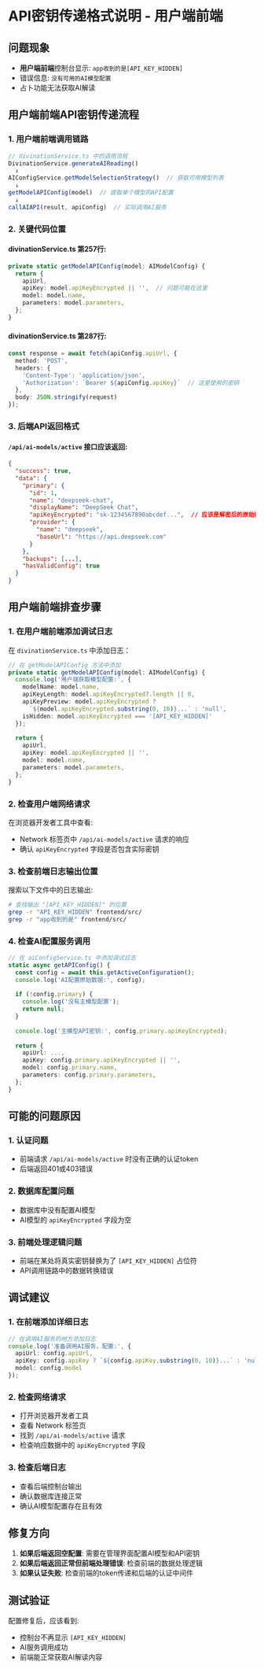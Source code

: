 # API密钥传递格式说明 - 用户端前端

## 问题现象
- **用户端前端**控制台显示: `app收到的是[API_KEY_HIDDEN]`
- 错误信息: `没有可用的AI模型配置`
- 占卜功能无法获取AI解读

## 用户端前端API密钥传递流程

### 1. 用户端前端调用链路
```typescript
// divinationService.ts 中的调用流程
DivinationService.generateAIReading()
  ↓
AIConfigService.getModelSelectionStrategy()  // 获取可用模型列表
  ↓
getModelAPIConfig(model)  // 提取单个模型的API配置
  ↓
callAIAPI(result, apiConfig)  // 实际调用AI服务
```

### 2. 关键代码位置

#### divinationService.ts 第257行:
```typescript
private static getModelAPIConfig(model: AIModelConfig) {
  return {
    apiUrl,
    apiKey: model.apiKeyEncrypted || '',  // 问题可能在这里
    model: model.name,
    parameters: model.parameters,
  };
}
```

#### divinationService.ts 第287行:
```typescript
const response = await fetch(apiConfig.apiUrl, {
  method: 'POST',
  headers: {
    'Content-Type': 'application/json',
    'Authorization': `Bearer ${apiConfig.apiKey}`  // 这里使用的密钥
  },
  body: JSON.stringify(request)
});
```

### 3. 后端API返回格式

#### `/api/ai-models/active` 接口应该返回:
```json
{
  "success": true,
  "data": {
    "primary": {
      "id": 1,
      "name": "deepseek-chat",
      "displayName": "DeepSeek Chat",
      "apiKeyEncrypted": "sk-1234567890abcdef...",  // 应该是解密后的原始密钥
      "provider": {
        "name": "deepseek",
        "baseUrl": "https://api.deepseek.com"
      }
    },
    "backups": [...],
    "hasValidConfig": true
  }
}
```

## 用户端前端排查步骤

### 1. 在用户端前端添加调试日志
在 `divinationService.ts` 中添加日志：

```typescript
// 在 getModelAPIConfig 方法中添加
private static getModelAPIConfig(model: AIModelConfig) {
  console.log('用户端获取模型配置:', {
    modelName: model.name,
    apiKeyLength: model.apiKeyEncrypted?.length || 0,
    apiKeyPreview: model.apiKeyEncrypted ? 
      `${model.apiKeyEncrypted.substring(0, 10)}...` : 'null',
    isHidden: model.apiKeyEncrypted === '[API_KEY_HIDDEN]'
  });
  
  return {
    apiUrl,
    apiKey: model.apiKeyEncrypted || '',
    model: model.name,
    parameters: model.parameters,
  };
}
```

### 2. 检查用户端网络请求
在浏览器开发者工具中查看:
- Network 标签页中 `/api/ai-models/active` 请求的响应
- 确认 `apiKeyEncrypted` 字段是否包含实际密钥

### 3. 检查前端日志输出位置
搜索以下文件中的日志输出:
```bash
# 查找输出 "[API_KEY_HIDDEN]" 的位置
grep -r "API_KEY_HIDDEN" frontend/src/
grep -r "app收到的是" frontend/src/
```

### 4. 检查AI配置服务调用
```typescript
// 在 aiConfigService.ts 中添加调试日志
static async getAPIConfig() {
  const config = await this.getActiveConfiguration();
  console.log('AI配置原始数据:', config);
  
  if (!config.primary) {
    console.log('没有主模型配置');
    return null;
  }
  
  console.log('主模型API密钥:', config.primary.apiKeyEncrypted);
  
  return {
    apiUrl: ...,
    apiKey: config.primary.apiKeyEncrypted || '',
    model: config.primary.name,
    parameters: config.primary.parameters,
  };
}
```

## 可能的问题原因

### 1. 认证问题
- 前端请求 `/api/ai-models/active` 时没有正确的认证token
- 后端返回401或403错误

### 2. 数据库配置问题
- 数据库中没有配置AI模型
- AI模型的 `apiKeyEncrypted` 字段为空

### 3. 前端处理逻辑问题
- 前端在某处将真实密钥替换为了 `[API_KEY_HIDDEN]` 占位符
- API调用链路中的数据转换错误

## 调试建议

### 1. 在前端添加详细日志
```typescript
// 在调用AI服务的地方添加日志
console.log('准备调用AI服务，配置:', {
  apiUrl: config.apiUrl,
  apiKey: config.apiKey ? `${config.apiKey.substring(0, 10)}...` : 'null',
  model: config.model
});
```

### 2. 检查网络请求
- 打开浏览器开发者工具
- 查看 Network 标签页
- 找到 `/api/ai-models/active` 请求
- 检查响应数据中的 `apiKeyEncrypted` 字段

### 3. 检查后端日志
- 查看后端控制台输出
- 确认数据库连接正常
- 确认AI模型配置存在且有效

## 修复方向

1. **如果后端返回空配置**: 需要在管理界面配置AI模型和API密钥
2. **如果后端返回正常但前端处理错误**: 检查前端的数据处理逻辑
3. **如果认证失败**: 检查前端的token传递和后端的认证中间件

## 测试验证

配置修复后，应该看到:
- 控制台不再显示 `[API_KEY_HIDDEN]`
- AI服务调用成功
- 前端能正常获取AI解读内容
